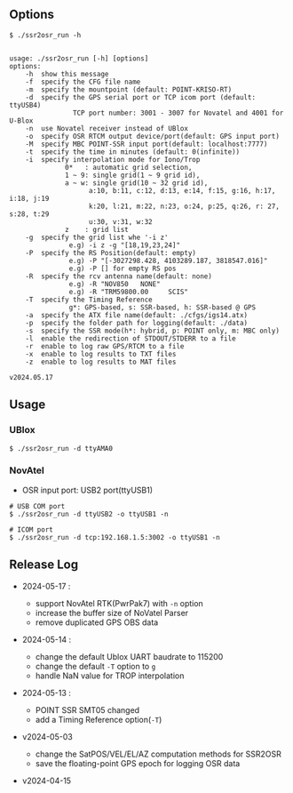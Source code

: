 ## Options
```
$ ./ssr2osr_run -h


usage: ./ssr2osr_run [-h] [options]
options:
    -h  show this message
    -f  specify the CFG file name
    -m  specify the mountpoint (default: POINT-KRISO-RT)
    -d  specify the GPS serial port or TCP icom port (default: ttyUSB4)
                TCP port number: 3001 - 3007 for Novatel and 4001 for U-Blox
    -n  use Novatel receiver instead of UBlox
    -o  specify OSR RTCM output device/port(default: GPS input port)
    -M  specify MBC POINT-SSR input port(default: localhost:7777)
    -t  specify the time in minutes (default: 0(infinite))
    -i  specify interpolation mode for Iono/Trop 
              0*   : automatic grid selection, 
              1 ~ 9: single grid(1 ~ 9 grid id), 
              a ~ w: single grid(10 ~ 32 grid id),
                    a:10, b:11, c:12, d:13, e:14, f:15, g:16, h:17, i:18, j:19 
                    k:20, l:21, m:22, n:23, o:24, p:25, q:26, r: 27, s:28, t:29
                    u:30, v:31, w:32 
              z    : grid list
    -g  specify the grid list whe '-i z' 
               e.g) -i z -g "[18,19,23,24]" 
    -P  specify the RS Position(default: empty) 
               e.g) -P "[-3027298.428, 4103289.187, 3818547.016]" 
               e.g) -P [] for empty RS pos
    -R  specify the rcv antenna name(default: none) 
               e.g) -R "NOV850   NONE" 
               e.g) -R "TRM59800.00     SCIS" 
    -T  specify the Timing Reference 
               g*: GPS-based, s: SSR-based, h: SSR-based @ GPS
    -a  specify the ATX file name(default: ./cfgs/igs14.atx)
    -p  specify the folder path for logging(default: ./data) 
    -s  specify the SSR mode(h*: hybrid, p: POINT only, m: MBC only) 
    -l  enable the redirection of STDOUT/STDERR to a file
    -r  enable to log raw GPS/RTCM to a file
    -x  enable to log results to TXT files
    -z  enable to log results to MAT files

v2024.05.17
```


## Usage
### UBlox
```
$ ./ssr2osr_run -d ttyAMA0
```

### NovAtel
- OSR input port: USB2 port(ttyUSB1)
```
# USB COM port
$ ./ssr2osr_run -d ttyUSB2 -o ttyUSB1 -n
```
```
# ICOM port
$ ./ssr2osr_run -d tcp:192.168.1.5:3002 -o ttyUSB1 -n
```

## Release Log
- 2024-05-17 : 
  * support NovAtel RTK(PwrPak7) with `-n` option
  * increase the buffer size of NoVatel Parser
  * remove duplicated GPS OBS data

- 2024-05-14 :
  * change the default Ublox UART baudrate to 115200
  * change the default `-T` option to `g`
  * handle NaN value for TROP interpolation
  
- 2024-05-13 : 
  * POINT SSR SMT05 changed
  * add a Timing Reference option(`-T`)

- v2024-05-03
  * change the SatPOS/VEL/EL/AZ computation methods for SSR2OSR
  * save the floating-point GPS epoch for logging OSR data
    
- v2024-04-15
